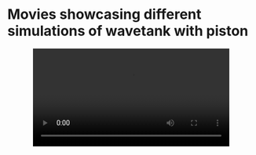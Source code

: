 # Movies showcasing different simulations of wavetank with piston

<div align="center">
  <video src="boundary-piston-top-boundary-comparison.avi" width="400" />
</div>


